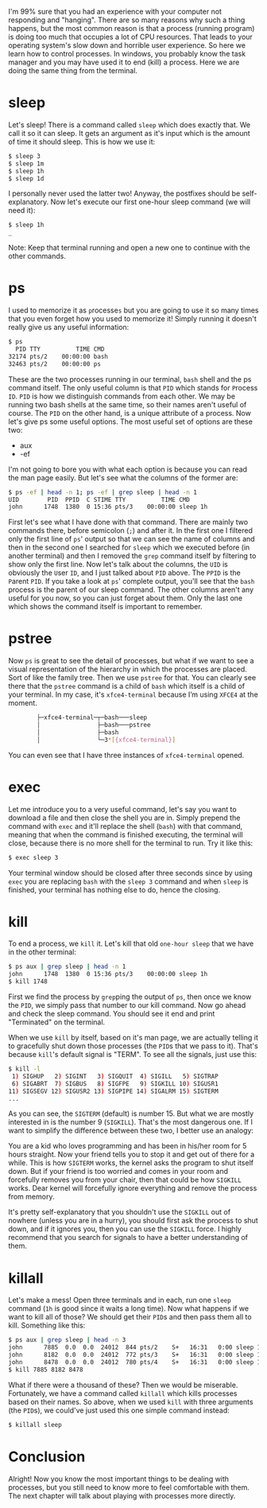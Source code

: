 I'm 99% sure that you had an experience with your computer not responding and "hanging". There are so many reasons why such a thing happens, but the most common reason is that a process (running program) is doing too much that occupies a lot of CPU resources. That leads to your operating system's slow down and horrible user experience. So here we learn how to control processes. In windows, you probably know the task manager and you may have used it to end (kill) a process. Here we are doing the same thing from the terminal.

# sleep

Let's sleep! There is a command called `sleep` which does exactly that. We call it so it can sleep. It gets an argument as it's input which is the amount of time it should sleep. This is how we use it:

```bash
$ sleep 3
$ sleep 1m
$ sleep 1h
$ sleep 1d
```

I personally never used the latter two! Anyway, the postfixes should be self-explanatory. Now let's execute our first one-hour sleep command (we will need it):

```bash
$ sleep 1h
_
```

<p class="note">Note: Keep that terminal running and open a new one to continue with the other commands.</p>

# ps

I used to memorize it as `p`rocesse`s` but you are going to use it so many times that you even forget how you used to memorize it! Simply running it doesn't really give us any useful information:

```bash
$ ps
  PID TTY          TIME CMD
32174 pts/2    00:00:00 bash
32463 pts/2    00:00:00 ps
```

These are the two processes running in our terminal, `bash` shell and the ps command itself. The only useful column is that `PID` which stands for `P`rocess `ID`. `PID` is how we distinguish commands from each other. We may be running two bash shells at the same time, so their names aren't useful of course. The `PID` on the other hand, is a unique attribute of a process. Now let's give ps some useful options. The most useful set of options are these two:

- aux
- -ef

I'm not going to bore you with what each option is because you can read the man page easily. But let's see what the columns of the former are:

```bash
$ ps -ef | head -n 1; ps -ef | grep sleep | head -n 1
UID        PID  PPID  C STIME TTY          TIME CMD
john      1748  1380  0 15:36 pts/3    00:00:00 sleep 1h
```

First let's see what I have done with that command. There are mainly two commands there, before semicolon (`;`) and after it. In the first one I filtered only the first line of `ps`' output so that we can see the name of columns and then in the second one I searched for `sleep` which we executed before (in another terminal) and then I removed the `grep` command itself by filtering to show only the first line. Now let's talk about the columns, the `UID` is obviously the `U`ser `ID`, and I just talked about `PID` above. The `PPID` is the `P`arent `PID`. If you take a look at `ps`' complete output, you'll see that the `bash` process is the parent of our sleep command. The other columns aren't any useful for you now, so you can just forget about them. Only the last one which shows the command itself is important to remember.

# pstree

Now `ps` is great to see the detail of processes, but what if we want to see a visual representation of the hierarchy in which the processes are placed. Sort of like the family tree. Then we use `pstree` for that. You can clearly see there that the `pstree` command is a child of `bash` which itself is a child of your terminal. In my case, it's `xfce4-terminal` because I’m using `XFCE4` at the moment.

```bash
        ├─xfce4-terminal─┬─bash───sleep
        │                ├─bash───pstree
        │                ├─bash
        │                └─3*[{xfce4-terminal}]
```

You can even see that I have three instances of `xfce4-terminal` opened.

# exec

Let me introduce you to a very useful command, let's say you want to download a file and then close the shell you are in. Simply prepend the command with `exec` and it'll replace the shell (`bash`) with that command, meaning that when the command is finished executing, the terminal will close, because there is no more shell for the terminal to run. Try it like this:

```bash
$ exec sleep 3
```

Your terminal window should be closed after three seconds since by using `exec` you are replacing `bash` with the `sleep 3` command and when `sleep` is finished, your terminal has nothing else to do, hence the closing.

# kill

To end a process, we `kill` it. Let's kill that old `one-hour sleep` that we have in the other terminal:

```bash
$ ps aux | grep sleep | head -n 1
john      1748  1380  0 15:36 pts/3    00:00:00 sleep 1h
$ kill 1748
```

First we find the process by `grep`ping the output of `ps`, then once we know the `PID`, we simply pass that number to our kill command. Now go ahead and check the sleep command. You should see it end and print "Terminated" on the terminal.

When we use `kill` by itself, based on it's man page, we are actually telling it to gracefully shut down those processes (the `PID`s that we pass to it). That's because `kill`'s default signal is "TERM". To see all the signals, just use this:

```bash
$ kill -l
 1) SIGHUP	 2) SIGINT	 3) SIGQUIT	 4) SIGILL	 5) SIGTRAP
 6) SIGABRT	 7) SIGBUS	 8) SIGFPE	 9) SIGKILL	10) SIGUSR1
11) SIGSEGV	12) SIGUSR2	13) SIGPIPE	14) SIGALRM	15) SIGTERM
...
```

As you can see, the `SIGTERM` (default) is number 15. But what we are mostly interested in is the number 9 (`SIGKILL`). That's the most dangerous one. If I want to simplify the difference between these two, I better use an analogy:

You are a kid who loves programming and has been in his/her room for 5 hours straight. Now your friend tells you to stop it and get out of there for a while. This is how `SIGTERM` works, the kernel asks the program to shut itself down. But if your friend is too worried and comes in your room and forcefully removes you from your chair, then that could be how `SIGKILL` works. Dear kernel will forcefully ignore everything and remove the process from memory.

It's pretty self-explanatory that you shouldn't use the `SIGKILL` out of nowhere (unless you are in a hurry), you should first ask the process to shut down, and if it ignores you, then you can use the `SIGKILL` force. I highly recommend that you search for signals to have a better understanding of them.

# killall

Let's make a mess! Open three terminals and in each, run one `sleep` command (`1h` is good since it waits a long time). Now what happens if we want to kill all of those? We should get their `PID`s and then pass them all to kill. Something like this:

```bash
$ ps aux | grep sleep | head -n 3
john      7885  0.0  0.0  24012  844 pts/2    S+   16:31   0:00 sleep 1h
john      8182  0.0  0.0  24012  772 pts/3    S+   16:31   0:00 sleep 1h
john      8478  0.0  0.0  24012  780 pts/4    S+   16:31   0:00 sleep 1h
$ kill 7885 8182 8478
```

What if there were a thousand of these? Then we would be miserable. Fortunately, we have a command called `killall` which kills processes based on their names. So above, when we used `kill` with three arguments (the `PID`s), we could've just used this one simple command instead:

```bash
$ killall sleep
```

# Conclusion

Alright! Now you know the most important things to be dealing with processes, but you still need to know more to feel comfortable with them. The next chapter will talk about playing with processes more directly.

